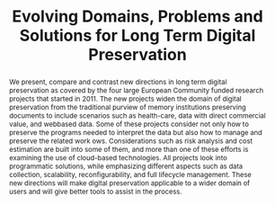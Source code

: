 ---
abstract: We present, compare and contrast new directions in long term digital preservation
  as covered by the four large European Community funded research projects that started
  in 2011. The new projects widen the domain of digital preservation from the traditional
  purview of memory institutions preserving documents to include scenarios such as
  health-care, data with direct commercial value, and webbased data. Some of these
  projects consider not only how to preserve the programs needed to interpret the
  data but also how to manage and preserve the related work ows. Considerations such
  as risk analysis and cost estimation are built into some of them, and more than
  one of these efforts is examining the use of cloud-based technologies. All projects
  look into programmatic solutions, while emphasizing different aspects such as data
  collection, scalability, reconfigurability, and full lifecycle management. These
  new directions will make digital preservation applicable to a wider domain of users
  and will give better tools to assist in the process.
creators:
- Edelstein, Orit
- Taylor, Philip
- Salant, Eliot
- Risse, Thomas
- King, Ross
- Factor, Michael
date: null
document_url: https://services.phaidra.univie.ac.at/api/object/o:294246/download
grand_parent: iPRES
institutions: []
keywords:
- singapore
- preservation
- web archives
- software as a service
- business processes
landing_page_url: https://phaidra.univie.ac.at/o:294246
language: eng
layout: publication
license: CC BY-SA 3.0 AT
notes_url: null
parent: iPRES 2011
publication_type: paper
size: 695571
slides_url: null
source_name: iPRES
title: Evolving Domains, Problems and Solutions for Long Term Digital Preservation
year: 2011
---